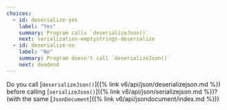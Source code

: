 ```yaml
---
choices:
  - id: deserialize-yes
    label: "Yes"
    summary: Program calls `deserializeJson()`
    next: serialization-emptystrings-deserialize
  - id: deserialize-no
    label: "No"
    summary: Program doesn't call `deserializeJson()`
    next: deadend
---
```


Do you call [`deserializeJson()`]({% link v6/api/json/deserializejson.md %}) before calling [`serializeJson()`]({% link v6/api/json/serializejson.md %})? (with the same [`JsonDocument`]({% link v6/api/jsondocument/index.md %}))